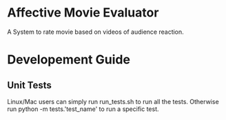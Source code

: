 # Affective Movie Evaluator
A System to rate movie based on videos of audience reaction.


# Developement Guide
## Unit Tests
Linux/Mac users can simply run run_tests.sh to run all the tests. Otherwise run
python -m tests.'test_name' to run a specific test. 